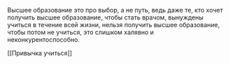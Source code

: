 Высшее образование это про выбор, а не путь, ведь даже те, кто хочет получить высшее образование, чтобы стать врачом, вынуждены учиться в течение всей жизни, нельзя получить высшее образование, чтобы потом не учиться, это слишком халявно и неконкурентоспособно.

[[Привычка учиться]]
